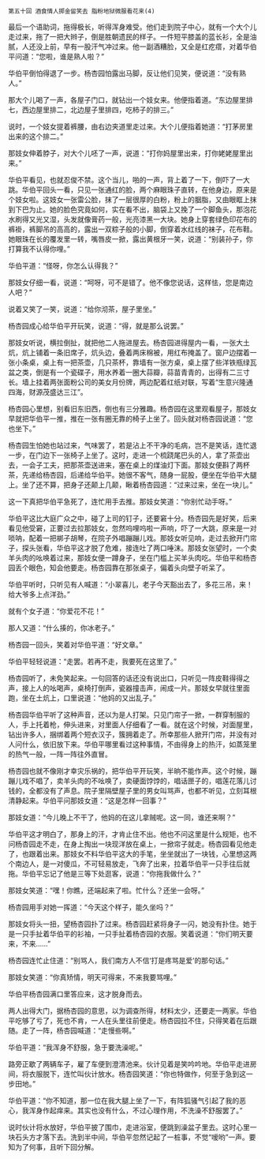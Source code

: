     第五十回 酒食情人掷金留笑去 脂粉地狱微服看花来(4) 

   最后一个语助词，拖得极长，听得浑身难受。他们走到院子中心，就有一个大个儿走过来，拖了一把大辫子，倒是胜朝遗民的样子。一件短平膝盖的蓝长衫，全是油腻，人还没上前，早有一股汗气冲过来。他一副酒糟脸，又全是红疙瘩，对着华伯平问道：“您啦，谁是熟人啦？”

   华伯平倒怕得退了一步。杨杏园怕露出马脚，反让他们见笑，便说道：“没有熟人。”

   那大个儿喝了一声，各屋子门口，就钻出一个妓女来。他便指着道。“东边屋里排七，西边屋里排二，北边屋子里排四，吃柿子的排三。”

   说时，一个妓女提着裤腰，由右边夹道里走过来。大个儿便指着她道：“打茅房里出来的这个排二。”

   那妓女伸着脖子，对大个儿呸了一声，说道：“打你妈屋里出来，打你姥姥屋里出来。”

   华伯平看见，也就忍俊不禁。这个当儿，啪的一声，背上着了一下，倒吓了一大跳。华伯平回头一看，只见一张通红的脸，两个麻眼珠子直转，在他身边，原来是个妓女啦。这妓女一张雷公脸，抹了一层很厚的白粉，粉上的胭脂，又由眼眶上抹到下巴为止。她的脸色究竟如何，实在看不出，脑袋上又挽了一个脚鱼头，那泡花水刷得又光又湿，头发就像膏药一般，光亮漆黑一大块。她身上穿套绿色印花布的裤褂，裤脚吊的高高的，露出一双粽子般的小脚，倒穿着水红线的袜子，花布鞋。她眼珠在长的覆发里一转，嘴唇皮一掀，露出黄根牙一笑，说道：“别装孙子，你打算我不认得你哩。”

   华伯平道：“怪呀，你怎么认得我？”

   那妓女仔细一看，说道：“呵呀，可不是错了。他不像您说话，这样怯，您是南边人吧？”

   说着又笑了一笑，说道：“给你沏茶，屋子里坐。”

   杨杏园成心给华伯平开玩笑，说道：“得，就是那么说罢。”

   那妓女听说，横拉倒扯，就把他二人拖进屋去。杨杏园进得屋内一看，一张大土炕，炕上铺着一条旧席子，炕头边，叠着两床棉被，用红布掩盖了。窗户边摆着一张小条桌，桌上有一把茶壶，几只茶杯，靠墙有一张方桌，桌上摆了些洋铁瓶绿瓦盆之类，倒是有一个瓷碟子，用水养着一圈大蒜瓣，蒜苗青青的，出得有二三寸长。墙上挂着两张面粉公司的美女月份牌，两边配着红纸对联，写着“生意兴隆通四海，财源茂盛达三江”。

   杨杏园心里想，别看旧东旧西，倒也有三分雅趣。杨杏园在这里观看屋子，那妓女早就把华伯平一推，推在一张有圈无靠的椅子上坐了。回头就对杨杏园说道：“您也坐下。”

   杨杏园生怕她也站过来，气味罢了，若是沾上不干净的毛病，岂不是笑话，连忙退一步，在门边下一张椅子上坐了。这时，走进一个梳跷尾巴头的人，拿了茶壶出去，一会子工夫，把那茶壶送进来，塞在桌上的煤油灯下面。那妓女便斟了两杯茶，先递给杨杏园，后递给华伯平。她很不客气，随身一屁股，便坐在华伯平大腿上。坐了还不算，把身子还颠上几颠，瞅着杨杏园道：“过来过来，坐在一块儿。”

   这一下真把华伯平急死了，连忙用手去推。那妓女笑道：“你别忙动手呀。”

   华伯平这比大庭广众之中，碰了上司的钉子，还要窘十分。杨杏园先是好笑，后来看见他受窘，正要过去拉那妓女，忽然呜哩呜啦一声响，吓了一大跳，原来是一对唢呐，配着一把梆子胡琴，在院子外唱蹦蹦儿戏。那妓女听见响，走过去掀开门帘子，探头张看，华伯平这才脱了危难，接连吐了两口唾沫。那妓女张望时，一个卖羊头肉的吆唤着过来，那妓女便一蹲身子，坐在门槛上买羊头肉吃。华伯平和杨杏园丢个眼色，知会他要走。杨杏园靠在那张桌子，偏着头向壁子听呆了。

   华伯平听时，只听见有人喊道：“小翠喜儿，老子今天豁出去了，多花三吊，来！给大爷多上点洋劲。”

   就有个女子道：“你爱花不花！”

   那人又道：“什么揍的，你冰老子。”

   杨杏园一回头，笑着对华伯平道：“好文章。”

   华伯平轻轻说道：“走罢。若再不走，我要死在这里了。”

   杨杏园听了，未免笑起来。一句回答的话还没有说出口，只听见一阵皮鞋得得之声，接上人的吆喝声，桌椅打倒声，瓷器撞击声，闹成一片。那妓女早就往里面跑，坐在土炕上，口里说道：“他妈的又出乱子。”

   杨杏园华伯平听了这种声音，还以为是人打架。只见门帘子一掀，一群穿制服的人，手上托着枪，伸头进来，对里面人仔细看了一看。就在这个时候，对面屋里，钻出许多人，捆绑着两个短衣汉子，簇拥着走了。所幸那些人掀开门帘，并没有对人问什么，依旧放下来。华伯平哪里看过这种事情，不由得身上的热汗，如蒸笼里的热气一般，一阵一阵往外直冒。

   杨杏园也就不像刚才幸灾乐祸的，把华伯平开玩笑，半晌不能作声。这个时候，蹦蹦儿戏不唱了，卖羊头肉的不吆唤了，卖硬面饽饽的，唱话匣子的，唱莲花落儿讨钱的，全都没有了声息。院子里隔壁屋子里的男女叫骂声，也都不听见，立刻耳根清静起来。华伯平问那妓女道：“这是怎样一回事？”

   那妓女道：“今儿晚上不干了，他妈的在这儿拿贼呢。这一同，谁还来啊？”

   华伯平这才明白了，那身上的汗，才肯止住不出。他也不问这里是什么规矩，也不问杨杏园走不走，在身上掏出一块现洋放在桌上，一掀帘子就走。杨杏园看见他走了，也跟着出来。那妓女不料华伯平这大的手笔，坐坐就出了一块钱，心里想这两个南边人，是一对傻瓜，不可轻易放走，飞奔了出来，拉着华伯平一只手往后就拖。华伯平忘记了他是三等下处逛客，说道：“你拖我做什么？”

   那妓女笑道：“嘿！你瞧，还端起来了啦。忙什么？还坐一会呀。”

   杨杏园用手对她一挥道：“今天这个样子，能久坐吗？”

   那妓女将头一扭，望杨杏园扑了过来。杨杏园赶紧将身子一闪，她没有扑住。她于是一只手扯着华伯平的衫袖，一只手扯着杨杏园的衣服。笑着说道：“你们明天要来，不来……”

   杨杏园连忙止住道：“别骂人，我们南方人不信‘打是疼骂是爱’的那句话。”

   那妓女笑道：“你真矫情，明天可得来，不来我要骂哩。”

   华伯平杨杏园满口里答应来，这才脱身而去。

   两人出得大门，据杨杏园的意思，以为调查所得，材料太少，还要走一两家。华伯平吃够了亏了，死也不肯，一人在头里往前便走。杨杏园拉不住，只得笑着在后跟随。走了一阵，杨杏园喊道：“走慢些啊。”

   华伯平道：“我浑身不舒服，急于要洗澡呢。”

   路旁正歇了两辆车子，雇了车便到澄清池来。伙计见着是笑吟吟地。华伯平走进房间，将衣服脱下，连忙叫伙计放水。杨杏园笑道：“你也特做作，何至于急到这一步田地。”

   华伯平道：“你不知道，那一位在我大腿上坐了一下，有阵狐骚气引起了我的恶心，我浑身作起痒来。其实也没有什么，不过心理作用，不洗澡不舒服罢了。”

   说时伙计将水放好，华伯平披了围巾，走进浴室，便跳到澡盆子里去。这时心里一块石头方才落下去。洗到半中间，华伯平忽然记起了一桩事，不觉“嗳哟”一声。要知为了何事，且听下回分解。

